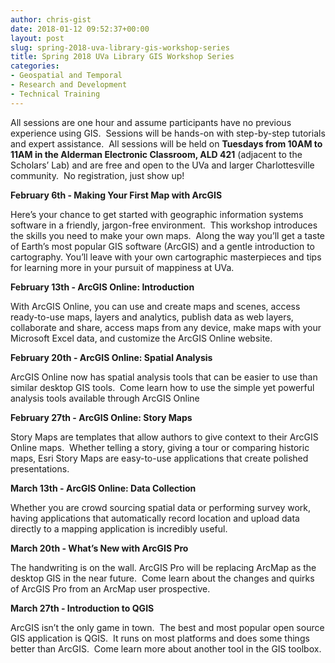 ```yaml
---
author: chris-gist
date: 2018-01-12 09:52:37+00:00
layout: post
slug: spring-2018-uva-library-gis-workshop-series
title: Spring 2018 UVa Library GIS Workshop Series
categories:
- Geospatial and Temporal
- Research and Development
- Technical Training
---
```


All sessions are one hour and assume participants have no previous experience using GIS.  Sessions will be hands-on with step-by-step tutorials and expert assistance.  All sessions will be held on **Tuesdays from 10AM to 11AM in the Alderman Electronic Classroom, ALD 421** (adjacent to the Scholars’ Lab) and are free and open to the UVa and larger Charlottesville community.  No registration, just show up!

**February 6th - Making Your First Map with ArcGIS**

Here’s your chance to get started with geographic information systems software in a friendly, jargon-free environment.  This workshop introduces the skills you need to make your own maps.  Along the way you’ll get a taste of Earth’s most popular GIS software (ArcGIS) and a gentle introduction to cartography. You’ll leave with your own cartographic masterpieces and tips for learning more in your pursuit of mappiness at UVa.

**February 13th - ArcGIS Online: Introduction**

With ArcGIS Online, you can use and create maps and scenes, access ready-to-use maps, layers and analytics, publish data as web layers, collaborate and share, access maps from any device, make maps with your Microsoft Excel data, and customize the ArcGIS Online website.

**February 20th - ArcGIS Online: Spatial Analysis**

ArcGIS Online now has spatial analysis tools that can be easier to use than similar desktop GIS tools.  Come learn how to use the simple yet powerful analysis tools available through ArcGIS Online

**February 27th - ArcGIS Online: Story Maps**

Story Maps are templates that allow authors to give context to their ArcGIS Online maps.  Whether telling a story, giving a tour or comparing historic maps, Esri Story Maps are easy-to-use applications that create polished presentations.

**March 13th - ArcGIS Online: Data Collection**

Whether you are crowd sourcing spatial data or performing survey work, having applications that automatically record location and upload data directly to a mapping application is incredibly useful. 

**March 20th - What’s New with ArcGIS Pro**

The handwriting is on the wall. ArcGIS Pro will be replacing ArcMap as the desktop GIS in the near future.  Come learn about the changes and quirks of ArcGIS Pro from an ArcMap user prospective.

**March 27th - Introduction to QGIS**

ArcGIS isn’t the only game in town.  The best and most popular open source GIS application is QGIS.  It runs on most platforms and does some things better than ArcGIS.  Come learn more about another tool in the GIS toolbox.
